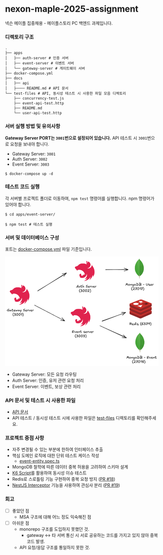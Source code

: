 # nexon-maple-2025-assignment

넥슨 메이플 집중채용 - 메이플스토리 PC 백엔드 과제입니다.

### 디렉토리 구조

```
.
├── apps
│   ├── auth-server # 인증 서버
│   ├── event-server # 이벤트 서버
│   └── gateway-server # 게이트웨이 서버
├── docker-compose.yml
├── docs
│   ├── api
│   ├──── README.md # API 문서
└── test-files # API, 동시성 테스트 시 사용한 파일 모음 디렉토리
    ├── concurrency-test.js
    ├── event-api-test.http
    ├── README.md
    └── user-api-test.http
```

### 서버 실행 방법 및 유의사항

**Gateway Server PORT는 `3001`번으로 설정되어 있습니다.** API 테스트 시 `3001`번으로 요청을 보내야 합니다.

- Gateway Server: `3001`
- Auth Server: `3002`
- Event Server: `3003`


```shell
$ docker-compose up -d
```

### 테스트 코드 실행

각 서버별 프로젝트 폴더로 이동하여, `npm test` 명령어를 실행합니다. npm 명령어가 있어야 합니다.

```shell
$ cd apps/event-server/

$ npm test # 테스트 실행
```

### 서버 및 데이터베이스 구성

포트는 [docker-compose.yml](./docker-compose.yml) 파일 기준입니다.

![server-and-database.png](images/server-and-database.png)

- Gateway Server: 모든 요청 라우팅
- Auth Server: 인증, 유저 관련 요청 처리
- Event Server: 이벤트, 보상 관련 처리

### API 문서 및 테스트 시 사용한 파일

- [API 문서](./docs/api/README.md)
- API 테스트 / 동시성 테스트 시에 사용한 파일은 [test-files](./test-files) 디렉토리를 확인해주세요.

### 프로젝트 중점 사항

- 자주 변경될 수 있는 부분에 한하여 인터페이스 추출
- 핵심 도메인 로직에 대한 단위 테스트 케이스 작성 
  - [event-entity.spec.ts](./apps/event-server/test/event/event-entity.spec.ts)
- MongoDB 철학에 따른 데이터 중복 허용을 고려하여 스키마 설계
- [K6 Script](test-files/concurrency-test.js)를 활용하여 동시성 이슈 테스트
- Redis로 스로틀링 기능 구현하여 중복 요청 방지 ([PR #18](https://github.com/jxmen/nexon-maple-2025-assignment/pull/18))
- [NestJS Interceptor](https://docs.nestjs.com/interceptors) 기능을 사용하여 관심사
  분리 ([PR #19](https://github.com/jxmen/nexon-maple-2025-assignment/pull/19))

### 회고

- [ ] 좋았던 점
    - MSA 구조에 대해 어느 정도 익숙해진 점
- [ ] 아쉬운 점
    - monorepo 구조를 도입하지 못했던 것.
        - gateway <-> 타 서버 통신 시 서로 공유하는 코드를 가지고 있지 않아 중복 코드 발생. 
    - API 요청/응답 구조를 통일하지 못한 것.